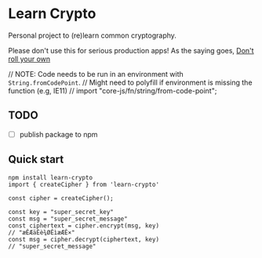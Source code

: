 # Learn Crypto

Personal project to (re)learn common cryptography.

Please don't use this for serious production apps! As the saying goes, [Don't roll your own](https://security.stackexchange.com/questions/18197/why-shouldnt-we-roll-our-own)

// NOTE: Code needs to be run in an environment with `String.fromCodePoint`.
// Might need to polyfill if environment is missing the function (e.g, IE11)
// import "core-js/fn/string/from-code-point";

## TODO

* [ ] publish package to npm

## Quick start

```
npm install learn-crypto
import { createCipher } from 'learn-crypto'

const cipher = createCipher();

const key = "super_secret_key"
const msg = "super_secret_message"
const ciphertext = cipher.encrypt(msg, key)
// "æÊÆäÊè¾ØÊìæÆÊ×"
const msg = cipher.decrypt(ciphertext, key)
// "super_secret_message"
```
